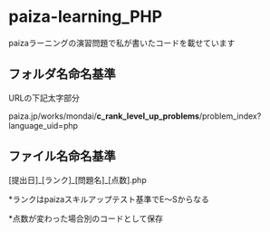 # paiza-learning_PHP
paizaラーニングの演習問題で私が書いたコードを載せています　　

## フォルダ名命名基準

URLの下記太字部分　

paiza.jp/works/mondai/**c_rank_level_up_problems**/problem_index?language_uid=php


## ファイル名命名基準
[提出日]\_[ランク]\_[問題名]\_[点数].php

*ランクはpaizaスキルアップテスト基準でE～Sからなる

*点数が変わった場合別のコードとして保存
